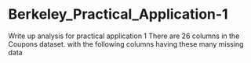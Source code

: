 # Berkeley_Practical_Application-1

Write up analysis for practical application 1
There are 26 columns in the Coupons dataset. with the following columns having these many missing data

